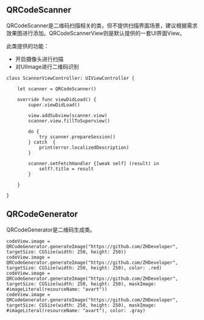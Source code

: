 ## QRCodeScanner
QRCodeScanner是二维码扫描相关的类，但不提供扫描界面场景，建议根据需求效果图进行添加。QRCodeScannerView则是默认提供的一套UI界面View。

此类提供的功能：

* 开启摄像头进行扫描
* 对UIImage进行二维码识别

```
class ScannerViewController: UIViewController {

    let scanner = QRCodeScanner()
    
    override func viewDidLoad() {
        super.viewDidLoad()
        
        view.addSubview(scanner.view)
        scanner.view.fillToSuperview()
        
        do {
            try scanner.prepareSession()
        } catch  {
            print(error.localizedDescription)
        }
        
        scanner.setFetchHandler {[weak self] (result) in
            self?.title = result
        }
        
    }
    
}
```


## QRCodeGenerator
QRCodeGenerator是二维码生成类。

```
codeView.image = QRCodeGenerator.generateImage("https://github.com/ZHDeveloper", targetSize: CGSize(width: 250, height: 250))
codeView.image = QRCodeGenerator.generateImage("https://github.com/ZHDeveloper", targetSize: CGSize(width: 250, height: 250), color: .red)
codeView.image = QRCodeGenerator.generateImage("https://github.com/ZHDeveloper", targetSize: CGSize(width: 250, height: 250), maskImage: #imageLiteral(resourceName: "avart"))
codeView.image = QRCodeGenerator.generateImage("https://github.com/ZHDeveloper", targetSize: CGSize(width: 250, height: 250), maskImage: #imageLiteral(resourceName: "avart"), color: .gray)

```
